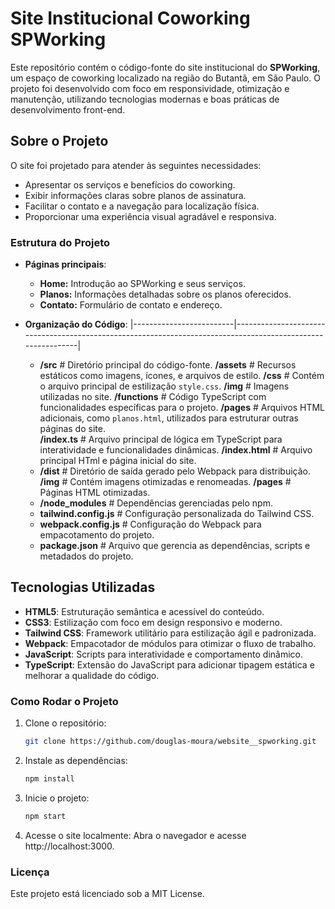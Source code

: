 # Site Institucional Coworking SPWorking

Este repositório contém o código-fonte do site institucional do **SPWorking**, um espaço de coworking localizado na região do Butantã, em São Paulo. O projeto foi desenvolvido com foco em responsividade, otimização e manutenção, utilizando tecnologias modernas e boas práticas de desenvolvimento front-end.

## Sobre o Projeto

O site foi projetado para atender às seguintes necessidades:
- Apresentar os serviços e benefícios do coworking.
- Exibir informações claras sobre planos de assinatura.
- Facilitar o contato e a navegação para localização física.
- Proporcionar uma experiência visual agradável e responsiva.

### Estrutura do Projeto

- **Páginas principais**: 
  - **Home:** Introdução ao SPWorking e seus serviços.
  - **Planos:** Informações detalhadas sobre os planos oferecidos.
  - **Contato:** Formulário de contato e endereço.
    
- **Organização do Código**:
  |-------------------------|-------------------------------------------------------------------------------------------------------------|
  - **/src**                  # Diretório principal do código-fonte.
       **/assets**            # Recursos estáticos como imagens, ícones, e arquivos de estilo.
          **/css**            # Contém o arquivo principal de estilização `style.css`.
          **/img**            # Imagens utilizadas no site.
       **/functions**         # Código TypeScript com funcionalidades específicas para o projeto.
       **/pages**             # Arquivos HTML adicionais, como `planos.html`, utilizados para estruturar outras páginas do site.  
       **/index.ts**          # Arquivo principal de lógica em TypeScript para interatividade e funcionalidades dinâmicas.
       **/index.html**        # Arquivo principal HTml e página inicial do site.
  - **/dist**                 # Diretório de saída gerado pelo Webpack para distribuição.
       **/img**               # Contém imagens otimizadas e renomeadas.
       **/pages**             # Páginas HTML otimizadas.
  - **/node_modules**         # Dependências gerenciadas pelo npm.
  - **tailwind.config.js**    # Configuração personalizada do Tailwind CSS.
  - **webpack.config.js**     # Configuração do Webpack para empacotamento do projeto.
  - **package.json**          # Arquivo que gerencia as dependências, scripts e metadados do projeto.  

## Tecnologias Utilizadas

- **HTML5**: Estruturação semântica e acessível do conteúdo.
- **CSS3**: Estilização com foco em design responsivo e moderno.
- **Tailwind CSS**: Framework utilitário para estilização ágil e padronizada.
- **Webpack**: Empacotador de módulos para otimizar o fluxo de trabalho.
- **JavaScript**: Scripts para interatividade e comportamento dinâmico.
- **TypeScript**: Extensão do JavaScript para adicionar tipagem estática e melhorar a qualidade do código. 

### Como Rodar o Projeto

1. Clone o repositório:
   
   ```bash
   git clone https://github.com/douglas-moura/website__spworking.git
   ```

2. Instale as dependências:

   ```bash
   npm install
   ```

3. Inicie o projeto:

   ```bash
   npm start
   ```

4. Acesse o site localmente: Abra o navegador e acesse http://localhost:3000.

### Licença

Este projeto está licenciado sob a MIT License.
